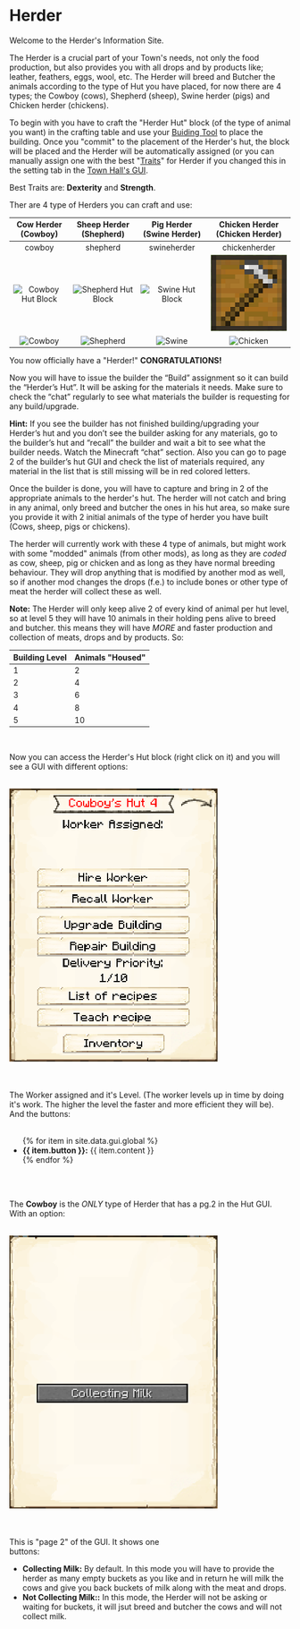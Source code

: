 # Herder

Welcome to the Herder's Information Site.

The Herder is a crucial part of your Town's needs, not only the food production, but also provides you with all drops and by products like; leather, feathers, eggs, wool, etc. The Herder will breed and Butcher the animals according to the type of Hut you have placed, for now there are 4 types; the Cowboy (cows), Shepherd (sheep), Swine herder (pigs) and Chicken herder (chickens).

To begin with you have to craft the "Herder Hut" block (of the type of animal you want) in the crafting table and use your [Buiding Tool](../../source/tutorials/building_tool) to place the building. Once you "commit" to the placement of the Herder's hut, the block will be placed and the Herder will be automatically assigned (or you can manually assign one with the best  "[Traits](../../source/tutorials/worker_info)" for Herder if you changed this in the setting tab in the [Town Hall's GUI](../../source/buildings/townhall).

Best Traits are: **Dexterity** and **Strength**.

Ther are 4 type of Herders you can craft and use:

| **Cow Herder (Cowboy)** | **Sheep Herder (Shepherd)** | **Pig Herder (Swine Herder)** | **Chicken Herder (Chicken Herder)** |
|:-:|:-:|:-:|:-:|
| <recipe>cowboy</recipe> | <recipe>shepherd</recipe> | <recipe>swineherder</recipe> | <recipe>chickenherder</recipe> |
| <img src="../../assets/images/Workers/cowboy_hutblock.png" alt="Cowboy Hut Block"> | <img src="../../assets/images/Workers/shepherd_hutblock.png" alt="Shepherd Hut Block"> | <img src="../../assets/images/Workers/swine_hutblock.png" alt="Swine Hut Block"> | <img src="../../assets/images/Workers/farmers_hutblock.png" alt="Farmer Hut Block"> |
| <img src="../../assets/images/Workers/Cowboy.png" alt="Cowboy"> | <img src="../../assets/images/Workers/Shepherd.png" alt="Shepherd"> | <img src="../../assets/images/Workers/swineherder.png" alt="Swine"> | <img src="../../assets/images/Workers/Chickenherder.png" alt="Chicken"> |

You now officially have a "Herder!" **CONGRATULATIONS!**

Now you will have to issue the builder the “Build” assignment so it can build the “Herder’s Hut”. It will be asking for the materials it needs. Make sure to check the “chat” regularly to see what materials the builder is requesting for any build/upgrade.

**Hint:** If you see the builder has not finished building/upgrading your Herder’s hut and you don’t see the builder asking for any materials, go to the builder’s hut and “recall” the builder and wait a bit to see what the builder needs. Watch the Minecraft “chat” section. Also you can go to page 2 of the builder’s hut GUI and check the list of materials required, any material in the list that is still missing will be in red colored letters.

Once the builder is done, you will have to capture and bring in 2 of the appropriate animals to the herder's hut. The herder will not catch and bring in any animal, only breed and butcher the ones in his hut area, so make sure you provide it with 2 initial animals of the type of herder you have built (Cows, sheep, pigs or chickens).

The herder will currently work with these 4 type of animals, but might work with some "modded" animals (from other mods), as long as they are *coded* as cow, sheep, pig or chicken and as long as they have normal breeding behaviour. They will drop anything that is modified by another mod as well, so if another mod changes the drops (f.e.) to include bones or other type of meat the herder will collect these as well.

**Note:** The Herder will only keep alive 2 of every kind of animal per hut level, so at level 5 they will have 10 animals in their holding pens alive to breed and butcher. this means they will have *MORE* and faster production and collection of meats, drops and by products. So:


| Building Level | Animals "Housed" |
| ----- | ----- |
| 1 | 2 |
| 2 | 4 |
| 3 | 6 |
| 4 | 8 |
| 5 | 10 |

<br>

Now you can access the Herder's Hut block (right click on it) and you will see a GUI with different options:

<br>
<div class="row">
  <div class="col-sm-12 col-md">
    <img src="../../assets/images/gui/cowboy_gui.png" class="img-fluid mx-auto" alt="Herder GUI">
  </div>
  <div class="col-sm-12 col-md">
    <br>
    <br>
    <p>The Worker assigned and it's Level. (The worker levels up in time by doing it's work. The higher the level the faster and more efficient they will be). And the buttons:</p>
    <ul><br>
      {% for item in site.data.gui.global %}
        <li><strong>{{ item.button }}:</strong> {{ item.content }}</li>
      {% endfor %}
    </ul>
  </div>
</div>
<br><br>

The **Cowboy** is the *ONLY* type of Herder that has a pg.2 in the Hut GUI. With an option:

<br>
<div class="row">
  <div class="col-sm-12 col-md">
    <img src="../../assets/images/gui/cowboy_gui2.png" class="img-fluid mx-auto" alt="Cowboy GUI pg.2">
  </div>
  <div class="col-sm-12 col-md">
    <br>
    <br>
    <p>This is "page 2" of the GUI. It shows one <br>buttons:</p>
    <ul>
      <li><b>Collecting Milk:</b> By default. In this mode you will have to provide the herder as many empty buckets as you like and in return he will milk the cows and give you back buckets of milk along with the meat and drops.</li>
      <li><b>Not Collecting Milk::</b> In this mode, the Herder will not be asking or waiting for buckets, it will jsut breed and butcher the cows and will not collect milk.</li>
    </ul>
  </div>
</div>
